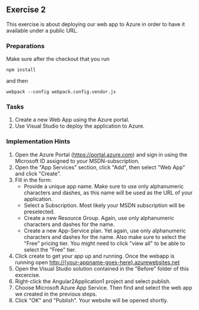 ## Exercise 2 ##

This exercise is about deploying our web app to Azure in order to have it available under a public URL.

### Preparations ###

Make sure after the checkout that you run

	npm install

and then

	webpack --config webpack.config.vendor.js


### Tasks ###

1. Create a new Web App using the Azure portal.
2. Use Visual Studio to deploy the application to Azure.

### Implementation Hints ###

1. Open the Azure Portal (https://portal.azure.com) and sign in using the Microsoft ID assigned to your MSDN-subscription.
2. Open the "App Services" section, click "Add", then select "Web App" and click "Create".
3. Fill in the form:
	* Provide a unique app name. Make sure to use only alphanumeric characters and dashes, as this name will be used as the URL of your application.
	* Select a Subscription. Most likely your MSDN subscription will be preselected.
	* Create a new Resource Group. Again, use only alphanumeric characters and dashes for the name.
	* Create a new App-Service plan. Yet again, use only alphanumeric characters and dashes for the name. Also make sure to select the "Free" pricing tier. You might need to click "view all" to be able to select the "Free" tier.
4. Click create to get your app up and running. Once the webapp is running open [http://{your-appname-goes-here}.azurewebsites.net]()
5. Open the Visual Studio solution contained in the "Before" folder of this excercise.
6. Right-click the Angular2Application1 project and select publish.
7. Choose Microsoft Azure App Service. Then find and select the web app we created in the previous steps.
8. Click "OK" and "Publish". Your website will be opened shortly.